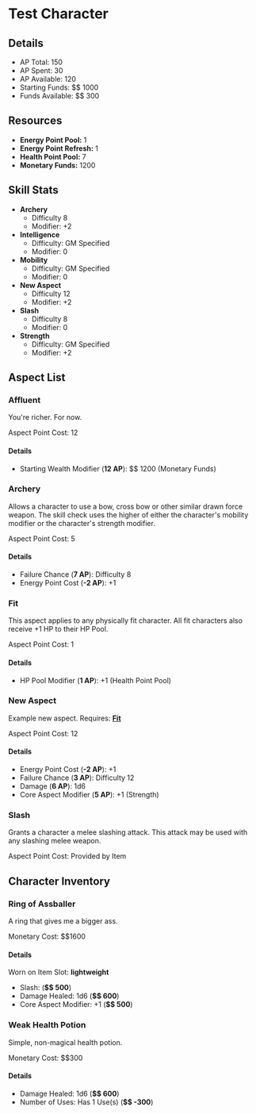 # Test Character
## Details
* AP Total: 150
* AP Spent: 30
* AP Available: 120
* Starting Funds: $$ 1000
* Funds Available: $$ 300
## Resources
* **Energy Point Pool:** 1
* **Energy Point Refresh:** 1
* **Health Point Pool:** 7
* **Monetary Funds:** 1200
## Skill Stats
* **Archery**
	* Difficulty 8
	* Modifier: +2
* **Intelligence**
	* Difficulty: GM Specified
	* Modifier: 0
* **Mobility**
	* Difficulty: GM Specified
	* Modifier: 0
* **New Aspect**
	* Difficulty 12
	* Modifier: +2
* **Slash**
	* Difficulty 8
	* Modifier: 0
* **Strength**
	* Difficulty: GM Specified
	* Modifier: +2
## Aspect List
### Affluent
You're richer. For now.


Aspect Point Cost: 12
#### Details
* Starting Wealth Modifier (**12 AP**): $$ 1200 (Monetary Funds)

### Archery
Allows a character to use a bow, cross bow or other similar drawn force weapon. The skill check uses the
higher of either the character's mobility modifier or the character's strength modifier.


Aspect Point Cost: 5
#### Details
* Failure Chance (**7 AP**): Difficulty 8
* Energy Point Cost (**-2 AP**): +1

### Fit
This aspect applies to any physically fit character. All fit characters also receive +1 HP to their HP
Pool.


Aspect Point Cost: 1
#### Details
* HP Pool Modifier (**1 AP**): +1 (Health Point Pool)

### New Aspect
Example new aspect.
Requires: **[Fit](#fit)**


Aspect Point Cost: 12
#### Details
* Energy Point Cost (**-2 AP**): +1
* Failure Chance (**3 AP**): Difficulty 12
* Damage (**6 AP**): 1d6
* Core Aspect Modifier (**5 AP**): +1 (Strength)

### Slash
Grants a character a melee slashing attack. This attack may be used with any slashing melee weapon.


Aspect Point Cost: Provided by Item

## Character Inventory
### Ring of Assballer
A ring that gives me a bigger ass.

Monetary Cost: $$1600
#### Details
Worn on Item Slot: **lightweight**
* Slash:  (**$$ 500**)
* Damage Healed: 1d6 (**$$ 600**)
* Core Aspect Modifier: +1 (**$$ 500**)

### Weak Health Potion
Simple, non-magical health potion.


Monetary Cost: $$300
#### Details
* Damage Healed: 1d6 (**$$ 600**)
* Number of Uses: Has 1 Use(s) (**$$ -300**)

